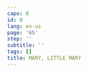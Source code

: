 ```yaml
---
capo: 0
id: 0
lang: en-us
page: '65'
step: ''
subtitle: ''
tags: []
title: MARY, LITTLE MARY
---
```

